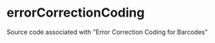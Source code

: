 errorCorrectionCoding
=====================

Source code associated with "Error Correction Coding for Barcodes"
